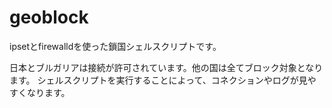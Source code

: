 # geoblock
ipsetとfirewalldを使った鎖国シェルスクリプトです。

日本とブルガリアは接続が許可されています。他の国は全てブロック対象となります。
シェルスクリプトを実行することによって、コネクションやログが見やすくなります。

